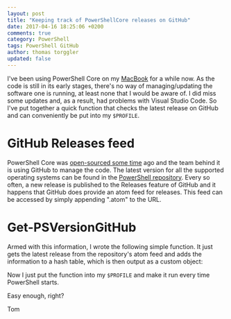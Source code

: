 ```yaml
---
layout: post
title: "Keeping track of PowerShellCore releases on GitHub"
date: 2017-04-16 18:25:06 +0200
comments: true
category: PowerShell
tags: PowerShell GitHub
author: thomas torggler
updated: false
---
```



I've been using PowerShell Core on my [MacBook](https://ntsystems.it/post/PowerShell-on-macOS) for a while now. As the code is still in its early stages, there's no way of managing/updating the software one is running, at least none that I would be aware of. I did miss some updates and, as a result, had problems with Visual Studio Code. So I've put together a quick function that checks the latest release on GitHub and can conveniently be put into my `$PROFILE`.


<!-- more -->


# GitHub Releases feed

PowerShell Core was [open-sourced some time](https://blogs.msdn.microsoft.com/powershell/2016/08/18/powershell-on-linux-and-open-source-2/) ago and the team behind it is using GitHub to manage the code. The latest version for all the supported operating systems can be found in the [PowerShell repository](https://github.com/PowerShell/PowerShell). Every so often, a new release is published to the Releases feature of GitHub and it happens that GitHub does provide an atom feed for releases. This feed can be accessed by simply appending ".atom" to the URL.


# Get-PSVersionGitHub

Armed with this information, I wrote the following simple function. It just gets the latest release from the repository's atom feed and adds the information to a hash table, which is then output as a custom object:


<script src="https://gist.github.com/tomtorggler/88d9441a38c83667eaddb410c1408966.js"></script>


Now I just put the function into my `$PROFILE` and make it run every time PowerShell starts.


Easy enough, right?


Tom
